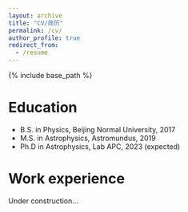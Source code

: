 ```yaml
---
layout: archive
title: "CV/简历"
permalink: /cv/
author_profile: true
redirect_from:
  - /resume
---
```


{% include base_path %}

Education
======
* B.S. in Physics, Beijing Normal University, 2017
* M.S. in Astrophysics, Astromundus, 2019
* Ph.D in Astrophysics, Lab APC, 2023 (expected)

Work experience
======
Under construction...
